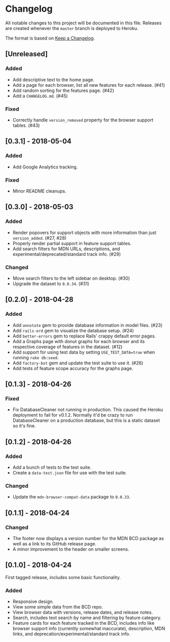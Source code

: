 # Changelog
All notable changes to this project will be documented in this file. Releases are created whenever the `master` branch is deployed to Heroku.

The format is based on [Keep a Changelog](https://keepachangelog.com/en/1.0.0/).

## [Unreleased]
### Added
- Add descriptive text to the home page.
- Add a page for each browser, list all new features for each release. (#41)
- Add random sorting for the features page. (#42)
- Add a `CHANGELOG.md`. (#45)

### Fixed
- Correctly handle `version_removed` property for the browser support tables. (#43)

## [0.3.1] - 2018-05-04
### Added
- Add Google Analytics tracking.

### Fixed
- Minor README cleanups.

## [0.3.0] - 2018-05-03
### Added
- Render popovers for support objects with more information than just `version_added`. (#27, #28)
- Properly render partial support in feature support tables.
- Add search filters for MDN URLs, descriptions, and experimental/deprecated/standard track info. (#29)

### Changed
- Move search filters to the left sidebar on desktop. (#30)
- Upgrade the dataset to `0.0.34`. (#31)

## [0.2.0] - 2018-04-28
### Added
- Add `annotate` gem to provide database information in model files. (#23)
- Add `rails-erd` gem to visualize the database setup. (#24)
- Add `better-errors` gem to replace Rails' crappy default error pages.
- Add a Graphs page with donut graphs for each browser and its respective coverage of features in the dataset. (#12)
- Add support for using test data by setting `USE_TEST_DATA=true` when running `rake db:seed`.
- Add `factory-bot` gem and update the test suite to use it. (#26)
- Add tests of feature scope accuracy for the graphs page.

## [0.1.3] - 2018-04-26
### Fixed
- Fix DatabaseCleaner not running in production. This caused the Heroku deployment to fail for v0.1.2. Normally it'd be crazy to run DatabaseCleaner on a production database, but this is a static dataset so it's fine.

## [0.1.2] - 2018-04-26
### Added
- Add a bunch of tests to the test suite.
- Create a `data-test.json` file for use with the test suite.

### Changed
- Update the `mdn-browser-compat-data` package to `0.0.33`.

## [0.1.1] - 2018-04-24
### Changed
- The footer now displays a version number for the MDN BCD package as well as a link to its GitHub release page.
- A minor improvement to the header on smaller screens.

## [0.1.0] - 2018-04-24

First tagged release, includes some basic functionality.

### Added
- Responsive design.
- View some simple data from the BCD repo.
- View browser data with versions, release dates, and release notes.
- Search, includes text search by name and filtering by feature category.
- Feature cards for each feature tracked in the BCD, includes info like browser support info (currently somewhat inaccurate), description, MDN links, and deprecation/experimental/standard track info.
